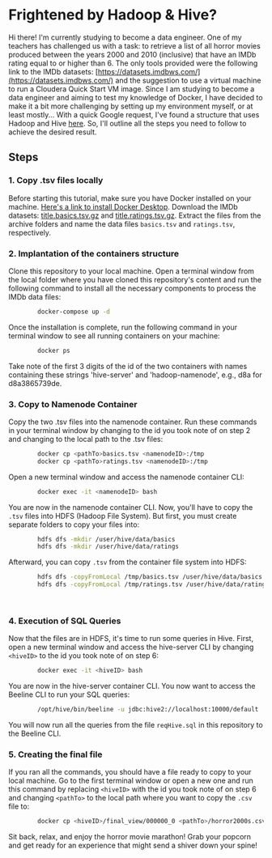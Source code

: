 # Frightened by Hadoop & Hive?
Hi there!
I'm currently studying to become a data engineer. One of my teachers has challenged us with a task: to retrieve a list of all horror movies produced between the years 2000 and 2010 (inclusive) that have an IMDb rating equal to or higher than 6.
The only tools provided were the following link to the IMDb datasets: [https://datasets.imdbws.com/](https://datasets.imdbws.com/) and the suggestion to use a virtual machine to run a Cloudera Quick Start VM image.
Since I am studying to become a data engineer and aiming to test my knowledge of Docker, I have decided to make it a bit more challenging by setting up my environment myself, or at least mostly... With a quick Google request, I've found a structure that uses Hadoop and Hive [here](https://github.com/big-data-europe/docker-hive/tree/master).
So, I'll outline all the steps you need to follow to achieve the desired result.
## Steps
### 1. Copy .tsv files locally
Before starting this tutorial, make sure you have Docker installed on your machine. [Here's a link to install Docker Desktop](https://www.docker.com/products/docker-desktop/).
Download the IMDb datasets: [title.basics.tsv.gz](https://datasets.imdbws.com/title.basics.tsv.gz) and [title.ratings.tsv.gz](https://datasets.imdbws.com/title.ratings.tsv.gz).
Extract the files from the archive folders and name the data files `basics.tsv` and `ratings.tsv`, respectively.
&nbsp;  
### 2. Implantation of the containers structure
Clone this repository to your local machine.
Open a terminal window from the local folder where you have cloned this repository's content and run the following command to install all the necessary components to process the IMDb data files:
```bash
        docker-compose up -d
```
Once the installation is complete, run the following command in your terminal window to see all running containers on your machine:
```bash
        docker ps
```
Take note of the first 3 digits of the id of the two containers with names containing these strings 'hive-server' and 'hadoop-namenode', e.g., d8a for d8a3865739de.
&nbsp;  
### 3. Copy to Namenode Container
Copy the two .tsv files into the namenode container. Run these commands in your terminal window by changing <namenodeID> to the id you took note of on step 2 and changing <pathTo> to the local path to the .tsv files:
```bash
        docker cp <pathTo>basics.tsv <namenodeID>:/tmp
        docker cp <pathTo>ratings.tsv <namenodeID>:/tmp
```
Open a new terminal window and access the namenode container CLI:
```bash
        docker exec -it <namenodeID> bash
```
You are now in the namenode container CLI. Now, you'll have to copy the `.tsv` files into HDFS (Hadoop File System). But first, you must create separate folders to copy your files into:
```bash
        hdfs dfs -mkdir /user/hive/data/basics
        hdfs dfs -mkdir /user/hive/data/ratings
```
Afterward, you can copy `.tsv` from the container file system into HDFS:
```bash
        hdfs dfs -copyFromLocal /tmp/basics.tsv /user/hive/data/basics
        hdfs dfs -copyFromLocal /tmp/ratings.tsv /user/hive/data/ratings
```
&nbsp;  
### 4. Execution of SQL Queries
Now that the files are in HDFS, it's time to run some queries in Hive. First, open a new terminal window and access the hive-server CLI by changing `<hiveID>` to the id you took note of on step 6:
```bash
        docker exec -it <hiveID> bash
```
You are now in the hive-server container CLI. You now want to access the Beeline CLI to run your SQL queries:
```bash
        /opt/hive/bin/beeline -u jdbc:hive2://localhost:10000/default
```
You will now run all the queries from the file `reqHive.sql` in this repository to the Beeline CLI.
&nbsp;  
### 5. Creating the final file
If you ran all the commands, you should have a file ready to copy to your local machine. Go to the first terminal window or open a new one and run this command by replacing `<hiveID>` with the id you took note of on step 6 and changing `<pathTo>` to the local path where you want to copy the `.csv` file to:
```bash
        docker cp <hiveID>/final_view/000000_0 <pathTo>/horror2000s.csv
```
Sit back, relax, and enjoy the horror movie marathon! Grab your popcorn and get ready for an experience that might send a shiver down your spine!
